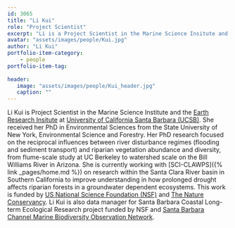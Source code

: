 ```yaml
---
id: 3065
title: "Li Kui"
role: "Project Scientist"
excerpt: "Li is a Project Scientist in the Marine Science Insitute and the Earth Research Institute at the University of California Santa Barbara (UCSB)."
avatar: "assets/images/people/Kui.jpg"
author: "Li Kui"
portfolio-item-category:
    - people
portfolio-item-tag:
    
header:
   image: "assets/images/people/Kui_header.jpg"
   caption: ""
---
```


Li Kui is Project Scientist in the Marine Science Institute and the [Earth Research Insitute](https://www.eri.ucsb.edu/) at [University of California Santa Barbara (UCSB)](https://www.ucsb.edu/). She received her PhD in Environmental Sciences from the State University of New York, Environmental Science and Forestry. Her PhD research focused on the reciprocal influences between river disturbance regimes (flooding and sediment transport) and riparian vegetation abundance and diversity, from flume-scale study at UC Berkeley to watershed scale on the Bill Williams River in Arizona. She is currently working with [SCI-CLAWPS]({% link _pages/home.md %}) on research within the Santa Clara River basin in Southern California to improve understanding in how prolonged drought affects riparian forests in a groundwater dependent ecosystems. This work is funded by [US National Science Foundation (NSF)](https://www.nsf.gov) and [The Nature Conservancy](https://www.nature.org/en-us/). Li Kui is also data manager for Santa Barbara Coastal Long-term Ecological Research project funded by NSF and [Santa Barbara Channel Marine Biodiversity Observation Network](http://sbc.marinebon.org/).   
